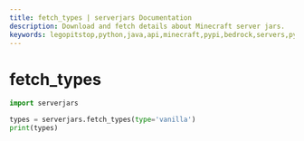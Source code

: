```yaml
---
title: fetch_types | serverjars Documentation
description: Download and fetch details about Minecraft server jars.
keywords: legopitstop,python,java,api,minecraft,pypi,bedrock,servers,pythonpackage,serverjars
---
```


# fetch_types

```py
import serverjars

types = serverjars.fetch_types(type='vanilla')
print(types)
```
